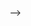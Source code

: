 <!-- # Accessing the Terminal


There are several ways to access the Terminal CLI, depending on your system and environment:

## On your local computer 
- In Windows, use Command Prompt (*cmd*), PowerShell, or the Windows Subsystem for Linux (WSL).  
- In macOS or Linux, open the **Terminal** app from your applications menu.


## In Jupyter Environment 

- Access the terminal through the **Jupyter interface** by clicking “New > Terminal” in the Jupyter file browser or clicking the Terminal icon in the Launcher.

:::{dropdown} Demo:

<div id="slideShow">
<script>
    addSlides("slideShow","../../_static/TerminalRun/Slide","JPG",1,4)
</script>
:::


    
    

## **In HPC Environment**:
- Access the command line in the HPC systems such as Stampede3 via ssh. This method is presented elsewhere.
  
      
#### ------------------

<!-- ## Basic Linux Commands

Here are the basic commands you **may** need when navigating the CLI in a linux environment:

```
mkdir dirname          : make a new directory
cd dirname             : change directory
pwd                    : returns current directory
ls                     : list files 
cp origFile newFile    : copy a file
mv origFile newFile    : move a file
rm filename            : remove a file
wc –l directoryname    : how many files in a directory 
wc –l filename         : how many lines in a file 
```

**Tip:** In Jupyter Hub, you can do most file operations through the navigation pane, but knowing these commands is crucial for work on the HPC.
 -->
 -->